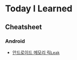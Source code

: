 # Today I Learned

<!-- ## Book

### Android

## Raywenderlich

### Android

- Article

- Screencast

- Video Course -->

## Cheatsheet

### Android

- [안드로이드 메모리 릭```Leak```](Cheatsheet/Android/%EC%95%88%EB%93%9C%EB%A1%9C%EC%9D%B4%EB%93%9C%20%EB%A9%94%EB%AA%A8%EB%A6%AC%20Leak/%EC%95%88%EB%93%9C%EB%A1%9C%EC%9D%B4%EB%93%9C%20%EB%A9%94%EB%AA%A8%EB%A6%AC%20Leak.md)

<!-- - [안드로이드 머티리얼 디자인 소개 (Android - An Introduction to Material Design with Kotlin)](https://github.com/PerelandraX/TIL/blob/master/Raywenderlich/Android/Article/Android%20-%20An%20Introduction%20to%20Material%20Design%20with%20Kotlin/Android%20-%20An%20Introduction%20to%20Material%20Design%20with%20Kotlin.md) -->

<!-- - [안드로이드 프로그래밍 Next Step](https://github.com/PerelandraX/TIL/blob/master/Book/Android/%EC%95%88%EB%93%9C%EB%A1%9C%EC%9D%B4%EB%93%9C%20%ED%94%84%EB%A1%9C%EA%B7%B8%EB%9E%98%EB%B0%8D%20Next%20Step/%EC%95%88%EB%93%9C%EB%A1%9C%EC%9D%B4%EB%93%9C%20%ED%94%84%EB%A1%9C%EA%B7%B8%EB%9E%98%EB%B0%8D%20Next%20Step.md) -->

<!-- - [안드로이드 아키텍쳐 컴포넌트 시작하기 (Android Architecture Components - Getting Started)](https://github.com/PerelandraX/TIL/blob/master/Raywenderlich/Android/Article/Android%20Architecture%20Components%20-%20Getting%20Started/Android%20Architecture%20Components%20-%20Getting%20Started.md)

- [안드로이드 Jetpack 소개 (Introduction to Android Jetpack)](https://github.com/PerelandraX/TIL/blob/master/Raywenderlich/Android/Article/Introduction%20to%20Android%20Jetpack/Introduction%20to%20Android%20Jetpack.md) -->